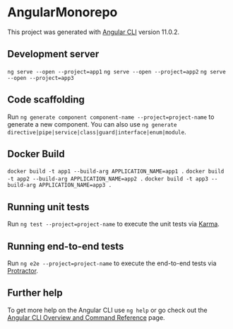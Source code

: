 # AngularMonorepo

This project was generated with [Angular CLI](https://github.com/angular/angular-cli) version 11.0.2.

## Development server

`ng serve --open --project=app1`
`ng serve --open --project=app2`
`ng serve --open --project=app3`

## Code scaffolding

Run `ng generate component component-name --project=project-name` to generate a new component. You can also use `ng generate directive|pipe|service|class|guard|interface|enum|module`.

## Docker Build

`docker build -t app1 --build-arg APPLICATION_NAME=app1 .`
`docker build -t app2 --build-arg APPLICATION_NAME=app2 .`
`docker build -t app3 --build-arg APPLICATION_NAME=app3 .`

## Running unit tests

Run `ng test --project=project-name` to execute the unit tests via [Karma](https://karma-runner.github.io).

## Running end-to-end tests

Run `ng e2e --project=project-name` to execute the end-to-end tests via [Protractor](http://www.protractortest.org/).

## Further help

To get more help on the Angular CLI use `ng help` or go check out the [Angular CLI Overview and Command Reference](https://angular.io/cli) page.
